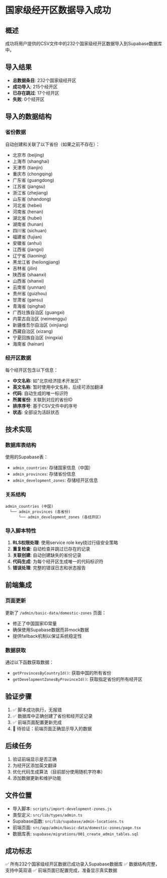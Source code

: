 # 国家级经开区数据导入成功

## 概述
成功将用户提供的CSV文件中的232个国家级经开区数据导入到Supabase数据库中。

## 导入结果
- **总数据条目**: 232个国家级经开区
- **成功导入**: 215个经开区
- **已存在跳过**: 17个经开区
- **失败**: 0个经开区

## 导入的数据结构

### 省份数据
自动创建和关联了以下省份（如果之前不存在）：
- 北京市 (beijing)
- 上海市 (shanghai)
- 天津市 (tianjin)
- 重庆市 (chongqing)
- 广东省 (guangdong)
- 江苏省 (jiangsu)
- 浙江省 (zhejiang)
- 山东省 (shandong)
- 河北省 (hebei)
- 河南省 (henan)
- 湖北省 (hubei)
- 湖南省 (hunan)
- 四川省 (sichuan)
- 福建省 (fujian)
- 安徽省 (anhui)
- 江西省 (jiangxi)
- 辽宁省 (liaoning)
- 黑龙江省 (heilongjiang)
- 吉林省 (jilin)
- 陕西省 (shaanxi)
- 山西省 (shanxi)
- 云南省 (yunnan)
- 贵州省 (guizhou)
- 甘肃省 (gansu)
- 青海省 (qinghai)
- 广西壮族自治区 (guangxi)
- 内蒙古自治区 (neimenggu)
- 新疆维吾尔自治区 (xinjiang)
- 西藏自治区 (xizang)
- 宁夏回族自治区 (ningxia)
- 海南省 (hainan)

### 经开区数据
每个经开区包含以下信息：
- **中文名称**: 如"北京经济技术开发区"
- **英文名称**: 暂时使用中文名称，后续可添加翻译
- **代码**: 自动生成的唯一标识符
- **所属省份**: 关联到对应的省份ID
- **排序序号**: 基于CSV文件中的序号
- **状态**: 全部设为活跃状态

## 技术实现

### 数据库表结构
使用的Supabase表：
- `admin_countries`: 存储国家信息（中国）
- `admin_provinces`: 存储省份信息
- `admin_development_zones`: 存储经开区信息

### 关系结构
```
admin_countries (中国)
  └── admin_provinces (各省份)
      └── admin_development_zones (各经开区)
```

### 导入脚本特性
1. **RLS权限处理**: 使用service role key绕过行级安全策略
2. **重复检查**: 自动检查并跳过已存在的记录
3. **关联创建**: 自动创建缺失的省份记录
4. **代码生成**: 为每个经开区生成唯一的代码标识符
5. **错误处理**: 完整的错误日志和状态报告

## 前端集成

### 页面更新
更新了 `/admin/basic-data/domestic-zones` 页面：
- 修正了中国国家ID常量
- 确保使用Supabase数据而非mock数据
- 提供fallback机制以保证系统稳定性

### 数据获取
通过以下函数获取数据：
- `getProvincesByCountryId()`: 获取中国的所有省份
- `getDevelopmentZonesByProvinceId()`: 获取指定省份的所有经开区

## 验证步骤
1. ✅ 脚本成功执行，无报错
2. ✅ 数据库中正确创建了省份和经开区记录
3. ✅ 前端页面配置更新完成
4. 🔄 待验证：前端页面正确显示导入的数据

## 后续任务
1. 验证前端显示是否正确
2. 为经开区添加英文翻译
3. 优化代码生成算法（目前部分使用随机字符串）
4. 添加数据更新和维护功能

## 文件位置
- 导入脚本: `scripts/import-development-zones.js`
- 类型定义: `src/lib/types/admin.ts`
- Supabase函数: `src/lib/supabase/admin-locations.ts`
- 前端页面: `src/app/admin/basic-data/domestic-zones/page.tsx`
- 数据库表: `supabase/migrations/001_create_admin_tables.sql`

## 成功标志
✅ 所有232个国家级经开区数据已成功录入Supabase数据库
✅ 数据结构完整，支持中英双语
✅ 前端页面已配置完成，准备显示真实数据